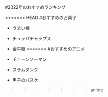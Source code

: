 #2022年のおすすめランキング

<<<<<<< HEAD
#おすすめのお菓子

- うまい棒
- チュッパチャップス
- 金平糖
=======
#おすすめのアニメ

- チェーンソーマン
- スラムダンク
- 黒子のバスケ
>>>>>>> anime
